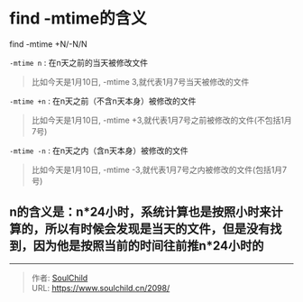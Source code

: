 # find -mtime的含义

<!--more-->
find -mtime +N/-N/N


`-mtime n` : 在n天之前的当天被修改文件
> 比如今天是1月10日, -mtime 3,就代表1月7号当天被修改的文件

`-mtime +n` : 在n天之前（不含n天本身）被修改的文件
> 比如今天是1月10日, -mtime +3,就代表1月7号之前被修改的文件(不包括1月7号)

`-mtime -n` : 在n天之内（含n天本身）被修改的文件
> 比如今天是1月10日, -mtime -3,就代表1月7号之内被修改的文件(包括1月7号)


## n的含义是：n\*24小时，系统计算也是按照小时来计算的，所以有时候会发现是当天的文件，但是没有找到，因为他是按照当前的时间往前推n\*24小时的


---

> 作者: [SoulChild](https://www.soulchild.cn)  
> URL: https://www.soulchild.cn/2098/  

